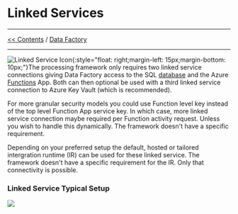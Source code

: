 # Linked Services

___

[<< Contents](/procfwk/contents) / [Data Factory](/procfwk/datafactory)

___
![Linked Service Icon](/procfwk/linkedservice.png){:style="float: right;margin-left: 15px;margin-bottom: 10px;"}The processing framework only requires two linked service connections giving Data Factory access to the SQL [database](/procfwk/database) and the Azure [Functions](/procfwk/functions) App. Both can then optional be used with a third linked service connection to Azure Key Vault (which is recommended).

For more granular security models you could use Function level key instead of the top level Function App service key. In which case, more linked service connection maybe required per Function activity request. Unless you wish to handle this dynamically. The framework doesn't have a specific requirement.

Depending on your preferred setup the default, hosted or tailored intergration runtime (IR) can be used for these linked service. The framework doesn't have a specific requirement for the IR. Only that connectivity is possible.

### Linked Service Typical Setup

[ ![](/procfwk/linkedservice-connections.png) ](/procfwk/linkedservice-connections.png)